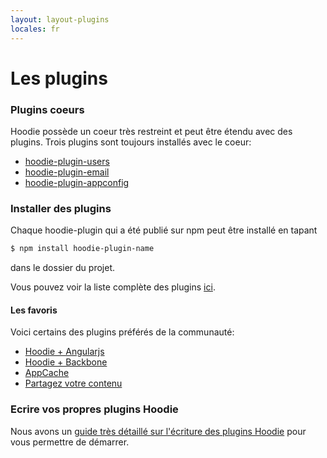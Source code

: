```yaml
---
layout: layout-plugins
locales: fr
---
```


# Les plugins

### Plugins coeurs

Hoodie possède un coeur très restreint et peut être étendu avec des plugins.
Trois plugins sont toujours installés avec le coeur:

- <a href="https://www.npmjs.org/package/hoodie-plugin-users" target="_blank">hoodie-plugin-users</a>
- <a href="https://www.npmjs.org/package/hoodie-plugin-email" target="_blank">hoodie-plugin-email</a>
- <a href="https://www.npmjs.org/package/hoodie-plugin-appconfig" target="_blank">hoodie-plugin-appconfig</a>

### Installer des plugins
Chaque hoodie-plugin qui a été publié sur npm peut être installé en tapant

```bash
$ npm install hoodie-plugin-name
```
dans le dossier du projet.

Vous pouvez voir la liste complète des plugins <a href="http://plugins.hood.ie/" target="_blank">ici</a>.

#### Les favoris
Voici certains des plugins préférés de la communauté:

- <a href="https://www.npmjs.org/package/hoodie-plugin-angularjs" target="_blank">Hoodie + Angularjs</a>
- <a href="https://www.npmjs.org/package/hoodie-plugin-backbone" target="_blank">Hoodie + Backbone</a>
- <a href="https://www.npmjs.org/package/hoodie-plugin-appcache" target="_blank">AppCache</a>
- <a href="https://www.npmjs.org/package/hoodie-plugin-global-share" target="_blank">Partagez votre contenu</a>


### Ecrire vos propres plugins Hoodie

Nous avons un [guide très détaillé sur l'écriture des plugins Hoodie](../plugins/tutorial.html) pour vous permettre de démarrer.
